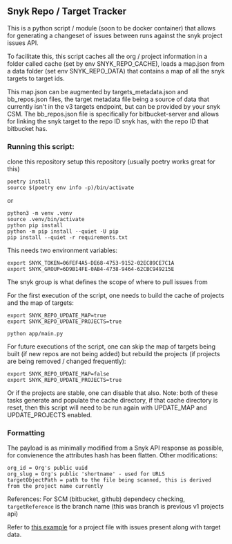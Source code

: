 ## Snyk Repo / Target Tracker

This is a python script / module (soon to be docker container) that allows for generating a changeset of issues between runs against the snyk project issues API.

To facilitate this, this script caches all the org / project information in a folder called cache (set by env SNYK_REPO_CACHE), loads a map.json from a data folder (set env SNYK_REPO_DATA) that contains a map of all the snyk targets to target ids.

This map.json can be augmented by targets_metadata.json and bb_repos.json files, the target metadata file being a source of data that currently isn't in the v3 targets endpoint, but can be provided by your snyk CSM. The bb_repos.json file is specifically for bitbucket-server and allows for linking the snyk target to the repo ID snyk has, with the repo ID that bitbucket has.

### Running this script:

clone this repository
setup this repository (usually poetry works great for this)

```
poetry install
source $(poetry env info -p)/bin/activate
```

or

```
python3 -m venv .venv
source .venv/bin/activate
python pip install
python -m pip install --quiet -U pip
pip install --quiet -r requirements.txt
```

This needs two environment variables:
```
export SNYK_TOKEN=06FEF4A5-DE68-4753-9152-02EC89CE7C1A
export SNYK_GROUP=6D9B14FE-0AB4-4738-9464-62CBC949215E
```

The snyk group is what defines the scope of where to pull issues from

For the first execution of the script, one needs to build the cache of projects and the map of targets:
```
export SNYK_REPO_UPDATE_MAP=true
export SNYK_REPO_UPDATE_PROJECTS=true

python app/main.py
```

For future executions of the script, one can skip the map of targets being built (if new repos are not being added) but rebuild the projects (if projects are being removed / changed frequently):
```
export SNYK_REPO_UPDATE_MAP=false
export SNYK_REPO_UPDATE_PROJECTS=true
```

Or if the projects are stable, one can disable that also. Note: both of these tasks generate and populate the cache directory, if that cache directory is reset, then this script will need to be run again with UPDATE_MAP and UPDATE_PROJECTS enabled.

### Formatting

The payload is as minimally modified from a Snyk API response as possible, for convienence the attributes hash has been flatten. Other modifications:

```
org_id = Org's public uuid
org_slug = Org's public 'shortname' - used for URLS
targetObjectPath = path to the file being scanned, this is derived from the project name currently
```

References:
For SCM (bitbucket, github) dependecy checking, `targetReference` is the branch name (this was branch is previous v1 projects api)


Refer to [this example](test/example.json) for a project file with issues present along with target data.

